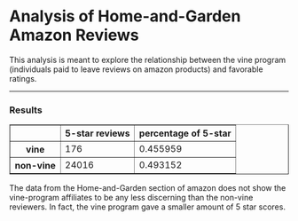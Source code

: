 # Analysis of Home-and-Garden Amazon Reviews

This analysis is meant to explore the relationship between the vine program (individuals paid to leave reviews on amazon products) and favorable ratings.

---

### Results

<table border="1" class="dataframe">
  <thead>
    <tr style="text-align: right;">
      <th></th>
      <th>5-star reviews</th>
      <th>percentage of 5-star</th>
    </tr>
  </thead>
  <tbody>
    <tr>
      <th>vine</th>
      <td>176</td>
      <td>0.455959</td>
    </tr>
    <tr>
      <th>non-vine</th>
      <td>24016</td>
      <td>0.493152</td>
    </tr>
  </tbody>
</table>

The data from the Home-and-Garden section of amazon does not show the vine-program affiliates to be any less discerning than the non-vine reviewers. In fact, the vine program gave a smaller amount of 5 star scores.